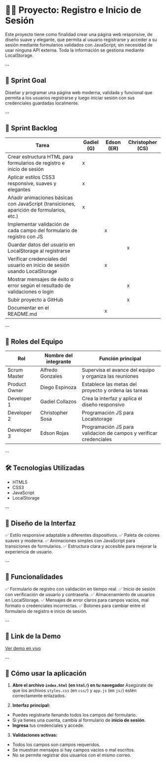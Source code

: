 # 🙍‍♂️ Proyecto: Registro e Inicio de Sesión
Este proyecto tiene como finalidad crear una página web responsive, de diseño suave y elegante, que permita al usuario registrarse y acceder a su sesión mediante formularios validados con JavaScript, sin necesidad de usar ninguna API externa. Toda la información se gestiona mediante LocalStorage.

--

## 🧠 Sprint Goal
Diseñar y programar una página web moderna, validada y funcional que permita a los usuarios registrarse y luego iniciar sesión con sus credenciales guardadas localmente.

--

## 🚀 Sprint Backlog

|Tarea                                                                                       |  Gadiel (G)  |  Edson (ER)  |  Christopher (CS)  |
|--------------------------------------------------------------------------------------------|--------------|--------------|--------------------|
|Crear estructura HTML para formularios de registro e inicio de sesión                       |    	 x      |    		   |    		        |
|Aplicar estilos CSS3 responsive, suaves y elegantes	                                     |       x		|    		   |    		        |
|Añadir animaciones básicas con JavaScript (transiciones, aparición de formularios, etc.)    |       x		|    		   |    		        |
|Implementar validación de cada campo del formulario de registro con JS	                     |     	 	    |	    x	   |    	  	        |
|Guardar datos del usuario en LocalStorage al registrarse		                             |       	    |    		   |    	 x	        |
|Verificar credenciales del usuario en inicio de sesión usando LocalStorage                  |	            |     	x	   |    	            |
|Mostrar mensajes de éxito o error según el resultado de validaciones o login			     |              |      		   |    	 x	        |
|Subir proyecto a GitHub		                                                             |      	    |    		   |    	 x	        |
|Documentar en el README.md		                                                             |      	    |    	x	   |    		        |

--

## 👥 Roles del Equipo

| Rol              | Nombre del integrante  | Función principal                                                    |
|------------------|------------------------|----------------------------------------------------------------------|
| Scrum Master     | Alfredo Gonzales       | Supervisa el avance del equipo y organiza las reuniones              |
| Product Owner    | Diego Espinoza         | Establece las metas del proyecto y ordena las tareas                 |
| Developer 1      | Gadiel Collazos        | Crea la interfaz y aplica el diseño responsivo                       |
| Developer 2      | Christopher Sosa       | Programación JS para Localstorage                                    |
| Developer 3      | Edson Rojas            | Programación JS para validacion de campos y verificar credenciales   |

--

## 🛠 Tecnologías Utilizadas
- HTML5
- CSS3
- JavaScript
- LocalStorage

--

## 🎨 Diseño de la Interfaz

✅ Estilo responsive adaptable a diferentes dispositivos.
✅ Paleta de colores suaves y moderna.
✅ Animaciones simples con JavaScript para transiciones de formularios.
✅ Estructura clara y accesible para mejorar la experiencia de usuario.

--

## 🔐 Funcionalidades

✅ Formulario de registro con validación en tiempo real.
✅ Inicio de sesión con verificación de usuario y contraseña.
✅ Almacenamiento de usuarios en LocalStorage.
✅ Mensajes de error claros para campos vacíos, mal formato o credenciales incorrectas.
✅ Botones para cambiar entre el formulario de registro e inicio de sesión.

--

## 🔗 Link de la Demo

[Ver demo en vivo](https://christho123.github.io/SCRUM-Y-XP/html/index.html)

--

## 📘 Cómo usar la aplicación
1. **Abre el archivo `index.html` (en `html/`) en tu navegador**
   Asegúrate de que los archivos `styles.css` (en `css/`) y `app.js` (en `js/`) estén correctamente enlazados.

2. **Interfaz principal:**

- Puedes registrarte llenando todos los campos del formulario.
- Si ya tienes una cuenta, cambia al formulario de **inicio de sesión**.
- **Ingresa** tus credenciales y accede.

3. **Validaciones activas:**

- Todos los campos son campos requeridos.
- Se muestran mensajes si hay campos vacíos o mal escritos.
- No se permite registrar dos usuarios con el mismo correo.